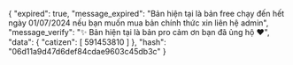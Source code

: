 {
  "expired": true,
  "message_expired": "Bản hiện tại là bản free chạy đến hết ngày 01/07/2024 nếu bạn muốn mua bản chính thức xin liên hệ admin",
  "message_verify": "✨ Bản hiện tại là bản pro cảm ơn bạn đã ủng hộ ❤️",
  "data": {
    "catizen": [
      591453810
    ]
  },
  "hash": "06d11a9d47d6def84cdae9603c45db3c"
}
